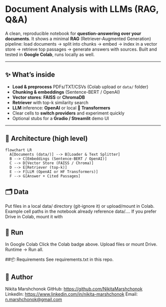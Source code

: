 # Document Analysis with LLMs (RAG, Q&A)

A clean, reproducible notebook for **question-answering over your documents**. It shows a minimal **RAG** (Retriever-Augmented Generation) pipeline: load documents → split into chunks → embed → index in a vector store → retrieve top passages → generate answers with sources. Built and tested in **Google Colab**, runs locally as well.

---

## ✨ What’s inside

- **Load & preprocess** PDFs/TXT/CSVs (Colab upload or `data/` folder)  
- **Chunking & embeddings** (Sentence-BERT / OpenAI)  
- **Vector stores**: **FAISS** or **ChromaDB**  
- **Retriever** with top-k similarity search  
- **LLM** inference: **OpenAI** or local **🤗 Transformers**  
- Clear cells to **switch providers** and experiment quickly  
- Optional stubs for a **Gradio / Streamlit** demo UI

---

## 🧩 Architecture (high level)

```
flowchart LR
  A[Documents (data/)] --> B[Loader & Text Splitter]
  B --> C[Embeddings (Sentence-BERT / OpenAI)]
  C --> D[Vector Store (FAISS / Chroma)]
  D --> E[Retriever (top-k)]
  E --> F[LLM (OpenAI or HF Transformers)]
  F --> G[Answer + Cited Passages]
```

## 🗂️ Data
Put files in a local data/ directory (git-ignore it) or upload/mount in Colab.
Example cell paths in the notebook already reference data/….
If you prefer Drive in Colab, mount it with


## 🚀 Run
In Google Colab
Click the Colab badge above.
Upload files or mount Drive.
Runtime → Run all.

##📦 Requirements
See requirements.txt in this repo.

  
## 🙌 Author
Nikita Marshchonok
GitHub: https://github.com/NikitaMarshchonok
LinkedIn: https://www.linkedin.com/in/nikita-marshchonok
Email: n.marshchonok@gmail.com


